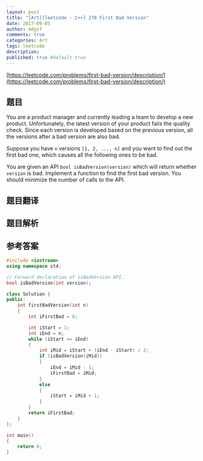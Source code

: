 ```yaml
---
layout: post
title: "[Art][leetcode - C++] 278 First Bad Version"
date: 2017-09-05
author: mdgsf
comments: true
categories: Art
tags: leetcode
description:
published: true #default true
---
```


[https://leetcode.com/problems/first-bad-version/description/](https://leetcode.com/problems/first-bad-version/description/)

## 题目

You are a product manager and currently leading a team to develop a new product. Unfortunately, the latest version of your product fails the quality check. Since each version is developed based on the previous version, all the versions after a bad version are also bad.

Suppose you have `n` versions `[1, 2, ..., n]` and you want to find out the first bad one, which causes all the following ones to be bad.

You are given an API `bool isBadVersion(version)` which will return whether `version` is bad. Implement a function to find the first bad version. You should minimize the number of calls to the API. 

## 题目翻译

## 题目解析

## 参考答案

```c++
#include <iostream>
using namespace std;

// Forward declaration of isBadVersion API.
bool isBadVersion(int version);

class Solution {
public:
	int firstBadVersion(int n) 
	{
		int iFirstBad = 0;

		int iStart = 1;
		int iEnd = n;
		while (iStart <= iEnd)
		{
			int iMid = iStart + (iEnd - iStart) / 2;
			if (isBadVersion(iMid))
			{
				iEnd = iMid - 1;
				iFirstBad = iMid;
			}
			else
			{
				iStart = iMid + 1;
			}
		}
		return iFirstBad;
	}
};

int main()
{
	return 0;
}
```

